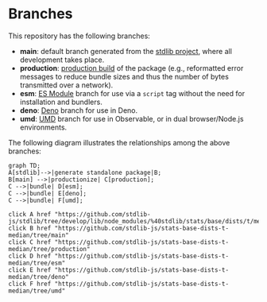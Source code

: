 <!--

@license Apache-2.0

Copyright (c) 2022 The Stdlib Authors.

Licensed under the Apache License, Version 2.0 (the "License");
you may not use this file except in compliance with the License.
You may obtain a copy of the License at

    http://www.apache.org/licenses/LICENSE-2.0

Unless required by applicable law or agreed to in writing, software
distributed under the License is distributed on an "AS IS" BASIS,
WITHOUT WARRANTIES OR CONDITIONS OF ANY KIND, either express or implied.
See the License for the specific language governing permissions and
limitations under the License.

-->

# Branches

This repository has the following branches:

-   **main**: default branch generated from the [stdlib project][stdlib-url], where all development takes place.
-   **production**: [production build][production-url] of the package (e.g., reformatted error messages to reduce bundle sizes and thus the number of bytes transmitted over a network).
-   **esm**: [ES Module][esm-url] branch for use via a `script` tag without the need for installation and bundlers.
-   **deno**: [Deno][deno-url] branch for use in Deno.
-   **umd**: [UMD][umd-url] branch for use in Observable, or in dual browser/Node.js environments.

The following diagram illustrates the relationships among the above branches:

```mermaid
graph TD;
A[stdlib]-->|generate standalone package|B;
B[main] -->|productionize| C[production];
C -->|bundle| D[esm];
C -->|bundle| E[deno];
C -->|bundle| F[umd];

click A href "https://github.com/stdlib-js/stdlib/tree/develop/lib/node_modules/%40stdlib/stats/base/dists/t/median"
click B href "https://github.com/stdlib-js/stats-base-dists-t-median/tree/main"
click C href "https://github.com/stdlib-js/stats-base-dists-t-median/tree/production"
click D href "https://github.com/stdlib-js/stats-base-dists-t-median/tree/esm"
click E href "https://github.com/stdlib-js/stats-base-dists-t-median/tree/deno"
click F href "https://github.com/stdlib-js/stats-base-dists-t-median/tree/umd"
```

[stdlib-url]: https://github.com/stdlib-js/stdlib/tree/develop/lib/node_modules/%40stdlib/stats/base/dists/t/median
[production-url]: https://github.com/stdlib-js/stats-base-dists-t-median/tree/production
[deno-url]: https://github.com/stdlib-js/stats-base-dists-t-median/tree/deno
[umd-url]: https://github.com/stdlib-js/stats-base-dists-t-median/tree/umd
[esm-url]: https://github.com/stdlib-js/stats-base-dists-t-median/tree/esm